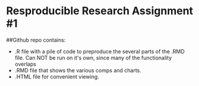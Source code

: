 # Resproducible Research Assignment #1

##Github repo contains:

- .R file with a pile of code to preproduce the several parts of the .RMD file.  Can NOT be run on it's own, since many of the functionality overlaps
- .RMD file that shows the various comps and charts.
- .HTML file for convenient viewing.




